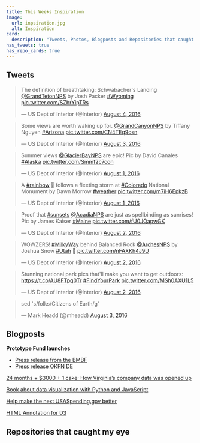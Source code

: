 ```yaml
---
title: This Weeks Inspiration
image:
  url: inpsiration.jpg
  alt: Inspiration
card:
  description: "Tweets, Photos, Blogposts and Repositories that caught my eye this week."
has_tweets: true
has_repo_cards: true
---
```

## Tweets

<blockquote class="twitter-tweet" data-lang="en"><p lang="en" dir="ltr">The definition of breathtaking: Schwabacher&#39;s Landing <a href="https://twitter.com/GrandTetonNPS">@GrandTetonNPS</a> by Josh Packer <a href="https://twitter.com/hashtag/Wyoming?src=hash">#Wyoming</a> <a href="https://t.co/SZbrYipTRs">pic.twitter.com/SZbrYipTRs</a></p>&mdash; US Dept of Interior (@Interior) <a href="https://twitter.com/Interior/status/761346966848696321">August 4, 2016</a></blockquote> 
<blockquote class="twitter-tweet" data-lang="en"><p lang="en" dir="ltr">Some views are worth waking up for. <a href="https://twitter.com/GrandCanyonNPS">@GrandCanyonNPS</a> by Tiffany Nguyen <a href="https://twitter.com/hashtag/Arizona?src=hash">#Arizona</a> <a href="https://t.co/CN4TEq9osn">pic.twitter.com/CN4TEq9osn</a></p>&mdash; US Dept of Interior (@Interior) <a href="https://twitter.com/Interior/status/760983036058042368">August 3, 2016</a></blockquote>
<blockquote class="twitter-tweet" data-lang="en"><p lang="en" dir="ltr">Summer views <a href="https://twitter.com/GlacierBayNPS">@GlacierBayNPS</a> are epic! Pic by David Canales <a href="https://twitter.com/hashtag/Alaska?src=hash">#Alaska</a> <a href="https://t.co/Smmf2c7con">pic.twitter.com/Smmf2c7con</a></p>&mdash; US Dept of Interior (@Interior) <a href="https://twitter.com/Interior/status/760133311859613697">August 1, 2016</a></blockquote>
<blockquote class="twitter-tweet" data-lang="en"><p lang="en" dir="ltr">A <a href="https://twitter.com/hashtag/rainbow?src=hash">#rainbow</a> 🌈 follows a fleeting storm at <a href="https://twitter.com/hashtag/Colorado?src=hash">#Colorado</a> National Monument by Dawn Morrow <a href="https://twitter.com/hashtag/weather?src=hash">#weather</a> <a href="https://t.co/m7iH6EpkzB">pic.twitter.com/m7iH6EpkzB</a></p>&mdash; US Dept of Interior (@Interior) <a href="https://twitter.com/Interior/status/760254377110175744">August 1, 2016</a></blockquote>
<blockquote class="twitter-tweet" data-lang="en"><p lang="en" dir="ltr">Proof that <a href="https://twitter.com/hashtag/sunsets?src=hash">#sunsets</a> <a href="https://twitter.com/AcadiaNPS">@AcadiaNPS</a> are just as spellbinding as sunrises! Pic by James Kaiser <a href="https://twitter.com/hashtag/Maine?src=hash">#Maine</a> <a href="https://t.co/fU0JQapwGK">pic.twitter.com/fU0JQapwGK</a></p>&mdash; US Dept of Interior (@Interior) <a href="https://twitter.com/Interior/status/760496909219983361">August 2, 2016</a></blockquote>
<blockquote class="twitter-tweet" data-lang="en"><p lang="en" dir="ltr">WOWZERS! <a href="https://twitter.com/hashtag/MilkyWay?src=hash">#MilkyWay</a> behind Balanced Rock <a href="https://twitter.com/ArchesNPS">@ArchesNPS</a> by Joshua Snow <a href="https://twitter.com/hashtag/Utah?src=hash">#Utah</a> 🌌 <a href="https://t.co/nFAXKh4J9U">pic.twitter.com/nFAXKh4J9U</a></p>&mdash; US Dept of Interior (@Interior) <a href="https://twitter.com/Interior/status/760616186216415232">August 2, 2016</a></blockquote>
<blockquote class="twitter-tweet" data-lang="en"><p lang="en" dir="ltr">Stunning national park pics that&#39;ll make you want to get outdoors: <a href="https://t.co/AU8FTpq0Tr">https://t.co/AU8FTpq0Tr</a> <a href="https://twitter.com/hashtag/FindYourPark?src=hash">#FindYourPark</a> <a href="https://t.co/MSh0AXU1L5">pic.twitter.com/MSh0AXU1L5</a></p>&mdash; US Dept of Interior (@Interior) <a href="https://twitter.com/Interior/status/760546060238524416">August 2, 2016</a></blockquote>
<blockquote class="twitter-tweet" data-lang="en"><p lang="en" dir="ltr">sed &#39;s/folks/Citizens of Earth/g&#39;</p>&mdash; Mark Headd (@mheadd) <a href="https://twitter.com/mheadd/status/760912329903075332">August 3, 2016</a></blockquote>
<div class="clearfix"></div>

## Blogposts

__Prototype Fund launches__

- [Press release from the BMBF](https://www.bmbf.de/foerderungen/bekanntmachung-1225.html)
- [Press release OKFN DE](https://okfn.de/blog/2016/08/prototypefund-launch/)

[24 months + $3000 + 1 cake: How Virginia’s company data was opened up](https://blog.opencorporates.com/2016/08/01/24-months-3000-1-cake-how-virginias-company-data-was-opened-up/)

[Book about data visualization with Python and JavaScript](http://kyrandale.com/blog/a-book-is-born/)

[ Help make the next USASpending.gov better ](http://sunlightfoundation.com/blog/2016/08/01/help-make-the-next-usaspending-gov-better/)

[HTML Annotation for D3](http://bl.ocks.org/armollica/78894d0b3cbd46d8d8d19d135c6ca34d)

## Repositories that caught my eye
<div class="github-card" data-user="18f" data-repo="handbook"></div>
<div class="github-card" data-user="datamade" data-repo="site-launch-checklist"></div>
